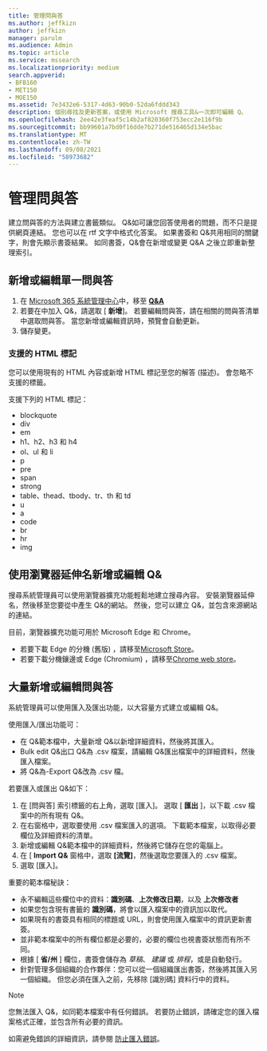 ```yaml
---
title: 管理問與答
ms.author: jeffkizn
author: jeffkizn
manager: parulm
ms.audience: Admin
ms.topic: article
ms.service: mssearch
ms.localizationpriority: medium
search.appverid:
- BFB160
- MET150
- MOE150
ms.assetid: 7e3432e6-5317-4d63-90b0-52da6fddd343
description: 個別尋找及更新答案，或使用 Microsoft 搜尋工具&一次即可編輯 Q。
ms.openlocfilehash: 2ee42e3feaf5c14b2af820360f753ecc2e116f9b
ms.sourcegitcommit: bb99601a7bd0f16dde7b271de516465d134e5bac
ms.translationtype: MT
ms.contentlocale: zh-TW
ms.lasthandoff: 09/08/2021
ms.locfileid: "58973682"
---
```

# <a name="manage-qas"></a>管理問與答

建立問與答的方法與建立書籤類似。 Q&如可讓您回答使用者的問題，而不只是提供網頁連結。 您也可以在 rtf 文字中格式化答案。 如果書簽和 Q&共用相同的關鍵字，則會先顯示書簽結果。 如同書簽，Q&會在新增或變更 Q&A 之後立即重新整理索引。

## <a name="add-or-edit-a-single-qa"></a>新增或編輯單一問與答

1. 在 [Microsoft 365 系統管理中心](https://admin.microsoft.com)中，移至 [**Q&A**](https://admin.microsoft.com/Adminportal/Home#/MicrosoftSearch/qnas)
1. 若要在中加入 Q&，請選取 [ **新增**]。
若要編輯問與答，請在相關的問與答清單中選取問與答。 當您新增或編輯資訊時，預覽會自動更新。
1. 儲存變更。

### <a name="supported-html-tags"></a>支援的 HTML 標記

您可以使用現有的 HTML 內容或新增 HTML 標記至您的解答 (描述)。 會忽略不支援的標籤。

支援下列的 HTML 標記：

- blockquote
- div
- em
- h1、h2、h3 和 h4
- ol、ul 和 li
- p
- pre
- span
- strong
- table、thead、tbody、tr、th 和 td
- u
- a
- code
- br
- hr
- img

## <a name="add-or-edit-qas-using-browser-extensions"></a>使用瀏覽器延伸名新增或編輯 Q&

搜尋系統管理員可以使用瀏覽器擴充功能輕鬆地建立搜尋內容。 安裝瀏覽器延伸名，然後移至您要從中產生 Q&的網站。 然後，您可以建立 Q&，並包含來源網站的連結。

目前，瀏覽器擴充功能可用於 Microsoft Edge 和 Chrome。

- 若要下載 Edge 的分機 (舊版) ，請移至[Microsoft Store](https://www.microsoft.com/p/microsoft-search-content-creator/9nrqdbcbwq55?activetab=pivot:overviewtab)。
- 若要下載分機鑲邊或 Edge (Chromium) ，請移至[Chrome web store](https://chrome.google.com/webstore/detail/microsoft-search-content/nocnablpaoeecfmfnjoheefkogmleipm)。

## <a name="bulk-add-or-edit-qas"></a>大量新增或編輯問與答

系統管理員可以使用匯入及匯出功能，以大容量方式建立或編輯 Q&。

使用匯入/匯出功能可：

- 在 Q&範本檔中，大量新增 Q&以新增詳細資料，然後將其匯入。
- Bulk edit Q&出口 Q&為 .csv 檔案，請編輯 Q&匯出檔案中的詳細資料，然後匯入檔案。
- 將 Q&為-Export Q&改為 .csv 檔。

若要匯入或匯出 Q&如下：

1. 在 [問與答] 索引標籤的右上角，選取 [匯入]。
選取 [ **匯出** ]，以下載 .csv 檔案中的所有現有 Q&。
1. 在右窗格中，選取要使用 .csv 檔案匯入的選項。 下載範本檔案，以取得必要欄位及詳細資料的清單。
1. 新增或編輯 Q&範本檔中的詳細資料，然後將它儲存在您的電腦上。
1. 在 [ **Import Q&** 窗格中，選取 **[流覽]**，然後選取您要匯入的 .csv 檔案。
1. 選取 [匯入]。

重要的範本檔秘訣：

- 永不編輯這些欄位中的資料：**識別碼**、**上次修改日期**，以及 **上次修改者**
- 如果您包含現有書籤的 **識別碼**，將會以匯入檔案中的資訊加以取代。
- 如果現有的書簽具有相同的標題或 URL，則會使用匯入檔案中的資訊更新書簽。
- 並非範本檔案中的所有欄位都是必要的，必要的欄位也視書簽狀態而有所不同。
- 根據 [ **省/州** ] 欄位，書簽會儲存為 *草稿*、 *建議* 或 *排程*，或是自動發行。
- 針對管理多個組織的合作夥伴：您可以從一個組織匯出書簽，然後將其匯入另一個組織。 但您必須在匯入之前，先移除 [識別碼] 資料行中的資料。

> [!NOTE]
> 您無法匯入 Q&，如同範本檔案中有任何錯誤。 若要防止錯誤，請確定您的匯入檔案格式正確，並包含所有必要的資訊。

如需避免錯誤的詳細資訊，請參閱 [防止匯入錯誤](manage-bookmarks.md#prevent-import-errors)。

